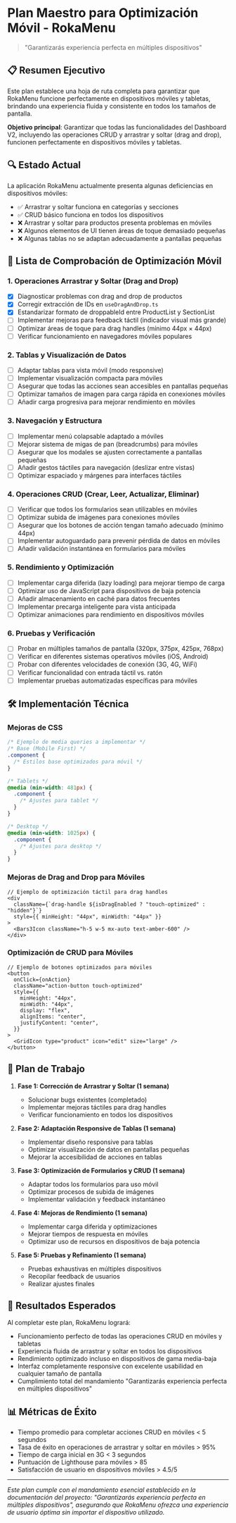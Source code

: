 # Plan Maestro para Optimización Móvil - RokaMenu

> "Garantizarás experiencia perfecta en múltiples dispositivos"

## 📋 Resumen Ejecutivo

Este plan establece una hoja de ruta completa para garantizar que RokaMenu funcione perfectamente en dispositivos móviles y tabletas, brindando una experiencia fluida y consistente en todos los tamaños de pantalla.

**Objetivo principal**: Garantizar que todas las funcionalidades del Dashboard V2, incluyendo las operaciones CRUD y arrastrar y soltar (drag and drop), funcionen perfectamente en dispositivos móviles y tabletas.

## 🔍 Estado Actual

La aplicación RokaMenu actualmente presenta algunas deficiencias en dispositivos móviles:

- ✅ Arrastrar y soltar funciona en categorías y secciones
- ✅ CRUD básico funciona en todos los dispositivos
- ❌ Arrastrar y soltar para productos presenta problemas en móviles
- ❌ Algunos elementos de UI tienen áreas de toque demasiado pequeñas
- ❌ Algunas tablas no se adaptan adecuadamente a pantallas pequeñas

## 📱 Lista de Comprobación de Optimización Móvil

### 1. Operaciones Arrastrar y Soltar (Drag and Drop)

- [x] Diagnosticar problemas con drag and drop de productos
- [x] Corregir extracción de IDs en `useDragAndDrop.ts`
- [x] Estandarizar formato de droppableId entre ProductList y SectionList
- [ ] Implementar mejoras para feedback táctil (indicador visual más grande)
- [ ] Optimizar áreas de toque para drag handles (mínimo 44px × 44px)
- [ ] Verificar funcionamiento en navegadores móviles populares

### 2. Tablas y Visualización de Datos

- [ ] Adaptar tablas para vista móvil (modo responsive)
- [ ] Implementar visualización compacta para móviles
- [ ] Asegurar que todas las acciones sean accesibles en pantallas pequeñas
- [ ] Optimizar tamaños de imagen para carga rápida en conexiones móviles
- [ ] Añadir carga progresiva para mejorar rendimiento en móviles

### 3. Navegación y Estructura

- [ ] Implementar menú colapsable adaptado a móviles
- [ ] Mejorar sistema de migas de pan (breadcrumbs) para móviles
- [ ] Asegurar que los modales se ajusten correctamente a pantallas pequeñas
- [ ] Añadir gestos táctiles para navegación (deslizar entre vistas)
- [ ] Optimizar espaciado y márgenes para interfaces táctiles

### 4. Operaciones CRUD (Crear, Leer, Actualizar, Eliminar)

- [ ] Verificar que todos los formularios sean utilizables en móviles
- [ ] Optimizar subida de imágenes para conexiones móviles
- [ ] Asegurar que los botones de acción tengan tamaño adecuado (mínimo 44px)
- [ ] Implementar autoguardado para prevenir pérdida de datos en móviles
- [ ] Añadir validación instantánea en formularios para móviles

### 5. Rendimiento y Optimización

- [ ] Implementar carga diferida (lazy loading) para mejorar tiempo de carga
- [ ] Optimizar uso de JavaScript para dispositivos de baja potencia
- [ ] Añadir almacenamiento en caché para datos frecuentes
- [ ] Implementar precarga inteligente para vista anticipada
- [ ] Optimizar animaciones para rendimiento en dispositivos móviles

### 6. Pruebas y Verificación

- [ ] Probar en múltiples tamaños de pantalla (320px, 375px, 425px, 768px)
- [ ] Verificar en diferentes sistemas operativos móviles (iOS, Android)
- [ ] Probar con diferentes velocidades de conexión (3G, 4G, WiFi)
- [ ] Verificar funcionalidad con entrada táctil vs. ratón
- [ ] Implementar pruebas automatizadas específicas para móviles

## 🛠️ Implementación Técnica

### Mejoras de CSS

```css
/* Ejemplo de media queries a implementar */
/* Base (Mobile First) */
.component {
  /* Estilos base optimizados para móvil */
}

/* Tablets */
@media (min-width: 481px) {
  .component {
    /* Ajustes para tablet */
  }
}

/* Desktop */
@media (min-width: 1025px) {
  .component {
    /* Ajustes para desktop */
  }
}
```

### Mejoras de Drag and Drop para Móviles

```tsx
// Ejemplo de optimización táctil para drag handles
<div
  className={`drag-handle ${isDragEnabled ? "touch-optimized" : "hidden"}`}
  style={{ minHeight: "44px", minWidth: "44px" }}
>
  <Bars3Icon className="h-5 w-5 mx-auto text-amber-600" />
</div>
```

### Optimización de CRUD para Móviles

```tsx
// Ejemplo de botones optimizados para móviles
<button
  onClick={onAction}
  className="action-button touch-optimized"
  style={{
    minHeight: "44px",
    minWidth: "44px",
    display: "flex",
    alignItems: "center",
    justifyContent: "center",
  }}
>
  <GridIcon type="product" icon="edit" size="large" />
</button>
```

## 📅 Plan de Trabajo

1. **Fase 1: Corrección de Arrastrar y Soltar (1 semana)**

   - Solucionar bugs existentes (completado)
   - Implementar mejoras táctiles para drag handles
   - Verificar funcionamiento en todos los dispositivos

2. **Fase 2: Adaptación Responsive de Tablas (1 semana)**

   - Implementar diseño responsive para tablas
   - Optimizar visualización de datos en pantallas pequeñas
   - Mejorar la accesibilidad de acciones en tablas

3. **Fase 3: Optimización de Formularios y CRUD (1 semana)**

   - Adaptar todos los formularios para uso móvil
   - Optimizar procesos de subida de imágenes
   - Implementar validación y feedback instantáneo

4. **Fase 4: Mejoras de Rendimiento (1 semana)**

   - Implementar carga diferida y optimizaciones
   - Mejorar tiempos de respuesta en móviles
   - Optimizar uso de recursos en dispositivos de baja potencia

5. **Fase 5: Pruebas y Refinamiento (1 semana)**
   - Pruebas exhaustivas en múltiples dispositivos
   - Recopilar feedback de usuarios
   - Realizar ajustes finales

## 🎯 Resultados Esperados

Al completar este plan, RokaMenu logrará:

- Funcionamiento perfecto de todas las operaciones CRUD en móviles y tabletas
- Experiencia fluida de arrastrar y soltar en todos los dispositivos
- Rendimiento optimizado incluso en dispositivos de gama media-baja
- Interfaz completamente responsive con excelente usabilidad en cualquier tamaño de pantalla
- Cumplimiento total del mandamiento "Garantizarás experiencia perfecta en múltiples dispositivos"

## 📊 Métricas de Éxito

- Tiempo promedio para completar acciones CRUD en móviles < 5 segundos
- Tasa de éxito en operaciones de arrastrar y soltar en móviles > 95%
- Tiempo de carga inicial en 3G < 3 segundos
- Puntuación de Lighthouse para móviles > 85
- Satisfacción de usuario en dispositivos móviles > 4.5/5

---

_Este plan cumple con el mandamiento esencial establecido en la documentación del proyecto: "Garantizarás experiencia perfecta en múltiples dispositivos", asegurando que RokaMenu ofrezca una experiencia de usuario óptima sin importar el dispositivo utilizado._
